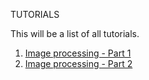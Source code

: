 TUTORIALS

This will be a list of all tutorials.

1. [Image processing - Part 1](https://lukakozina6.wixsite.com/cvlab/post/the-guide-to-successful-photography-blogging)
2. [Image processing - Part 2](https://lukakozina6.wixsite.com/cvlab/post/new-changes-new-you)
